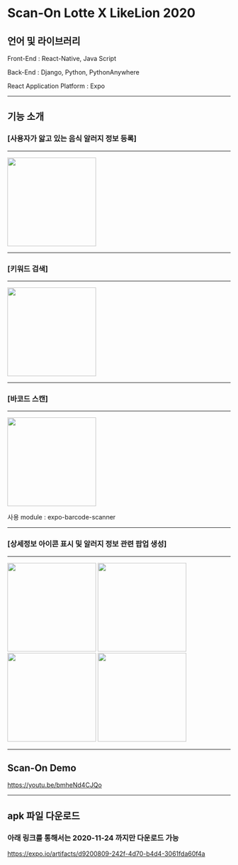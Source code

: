 # Scan-On Lotte X LikeLion 2020



## 언어 및 라이브러리


Front-End : React-Native, Java Script

Back-End : Django, Python, PythonAnywhere

React Application Platform : Expo


---

## 기능 소개

### [사용자가 앓고 있는 음식 알러지 정보 등록]
---

<img src= "https://user-images.githubusercontent.com/26588989/97098908-a9ea3900-16c5-11eb-9550-fc59e109da7e.jpg" width=200 >

---
### [키워드 검색]
---

<img src= "https://user-images.githubusercontent.com/26588989/97098910-af478380-16c5-11eb-9ec4-b86c6f76b9df.jpg" width=200 >

---
### [바코드 스캔]
---

<img src= "https://user-images.githubusercontent.com/26588989/97098917-c4241700-16c5-11eb-88fb-d41522b3d78e.jpg" width=200 >

사용 module : expo-barcode-scanner

---

### [상세정보 아이콘 표시 및 알러지 정보 관련 팝업 생성]
---
<div>
<img src= "https://user-images.githubusercontent.com/26588989/97098919-daca6e00-16c5-11eb-8752-caca73298d95.jpg" width=200 >
<img src= "https://user-images.githubusercontent.com/26588989/97098927-f2a1f200-16c5-11eb-81a0-f6756340ef00.jpg" width=200 >
<img src= "https://user-images.githubusercontent.com/26588989/97098922-e6b63000-16c5-11eb-85ce-770d385cd779.jpg" width=200 >
<img src= "https://user-images.githubusercontent.com/26588989/97098924-e9b12080-16c5-11eb-993f-4f2c4cc8a3b9.jpg" width=200 >
</div>


---
## Scan-On Demo

https://youtu.be/bmheNd4CJQo

---

## apk 파일 다운로드

### 아래 링크를 통해서는 2020-11-24 까지만 다운로드 가능

https://expo.io/artifacts/d9200809-242f-4d70-b4d4-3061fda60f4a
